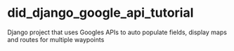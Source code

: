 # did_django_google_api_tutorial
Django project that uses Googles APIs to auto populate fields, display maps and routes for multiple waypoints
